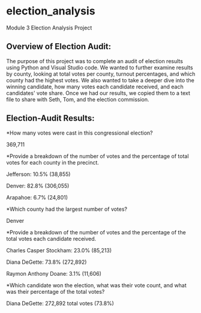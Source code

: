 # election_analysis
Module 3 Election Analysis Project
## Overview of Election Audit:
The purpose of this project was to complete an audit of election results using Python and Visual Studio code. We wanted to further examine results by county, looking at total votes per county, turnout percentages, and which county had the highest votes. We also wanted to take a deeper dive into the winning candidate, how many votes each candidate received, and each candidates' vote share. Once we had our results, we copied them to a text file to share with Seth, Tom, and the election commission.
## Election-Audit Results:
*How many votes were cast in this congressional election?

  369,711

*Provide a breakdown of the number of votes and the percentage of total votes for each county in the precinct.

  Jefferson: 10.5% (38,855)

  Denver: 82.8% (306,055)

  Arapahoe: 6.7% (24,801)


*Which county had the largest number of votes?

  Denver

*Provide a breakdown of the number of votes and the percentage of the total votes each candidate received.

  Charles Casper Stockham: 23.0% (85,213)

  Diana DeGette: 73.8% (272,892)

  Raymon Anthony Doane: 3.1% (11,606)

*Which candidate won the election, what was their vote count, and what was their percentage of the total votes?

  Diana DeGette: 272,892 total votes (73.8%)
